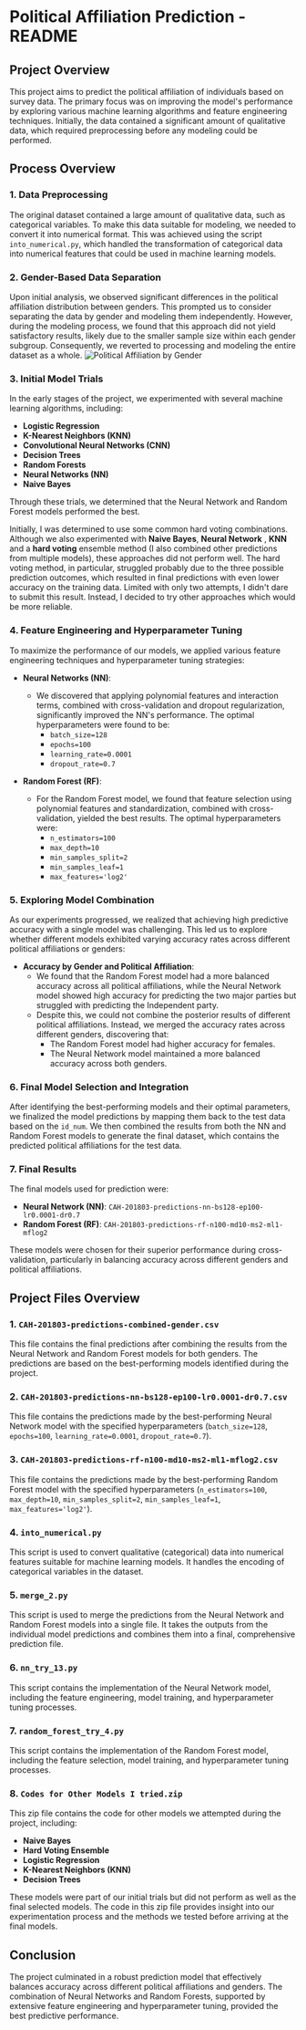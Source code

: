 # Political Affiliation Prediction - README

## Project Overview

This project aims to predict the political affiliation of individuals based on survey data. The primary focus was on improving the model's performance by exploring various machine learning algorithms and feature engineering techniques. Initially, the data contained a significant amount of qualitative data, which required preprocessing before any modeling could be performed.

## Process Overview

### 1. Data Preprocessing

The original dataset contained a large amount of qualitative data, such as categorical variables. To make this data suitable for modeling, we needed to convert it into numerical format. This was achieved using the script `into_numerical.py`, which handled the transformation of categorical data into numerical features that could be used in machine learning models.

### 2. Gender-Based Data Separation

Upon initial analysis, we observed significant differences in the political affiliation distribution between genders. This prompted us to consider separating the data by gender and modeling them independently. However, during the modeling process, we found that this approach did not yield satisfactory results, likely due to the smaller sample size within each gender subgroup. Consequently, we reverted to processing and modeling the entire dataset as a whole.
![Political Affiliation by Gender](political_affiliation_by_gender.png)

### 3. Initial Model Trials

In the early stages of the project, we experimented with several machine learning algorithms, including:

- **Logistic Regression**
- **K-Nearest Neighbors (KNN)**
- **Convolutional Neural Networks (CNN)**
- **Decision Trees**
- **Random Forests**
- **Neural Networks (NN)**
- **Naive Bayes**

Through these trials, we determined that the Neural Network and Random Forest models performed the best. 

Initially, I was determined to use some common hard voting combinations. Although we also experimented with **Naive Bayes**, **Neural Network** , **KNN** and a **hard voting** ensemble method (I also combined other predictions from multiple models), these approaches did not perform well. The hard voting method, in particular, struggled probably due to the three possible prediction outcomes, which resulted in final predictions with even lower accuracy on the training data. Limited with only two attempts, I didn't dare to submit this result. Instead, I decided to try other approaches which would be more reliable.

### 4. Feature Engineering and Hyperparameter Tuning

To maximize the performance of our models, we applied various feature engineering techniques and hyperparameter tuning strategies:

- **Neural Networks (NN)**:
  - We discovered that applying polynomial features and interaction terms, combined with cross-validation and dropout regularization, significantly improved the NN's performance. The optimal hyperparameters were found to be:
    - `batch_size=128`
    - `epochs=100`
    - `learning_rate=0.0001`
    - `dropout_rate=0.7`

- **Random Forest (RF)**:
  - For the Random Forest model, we found that feature selection using polynomial features and standardization, combined with cross-validation, yielded the best results. The optimal hyperparameters were:
    - `n_estimators=100`
    - `max_depth=10`
    - `min_samples_split=2`
    - `min_samples_leaf=1`
    - `max_features='log2'`

### 5. Exploring Model Combination

As our experiments progressed, we realized that achieving high predictive accuracy with a single model was challenging. This led us to explore whether different models exhibited varying accuracy rates across different political affiliations or genders:

- **Accuracy by Gender and Political Affiliation**:
  - We found that the Random Forest model had a more balanced accuracy across all political affiliations, while the Neural Network model showed high accuracy for predicting the two major parties but struggled with predicting the Independent party.
  - Despite this, we could not combine the posterior results of different political affiliations. Instead, we merged the accuracy rates across different genders, discovering that:
    - The Random Forest model had higher accuracy for females.
    - The Neural Network model maintained a more balanced accuracy across both genders.

### 6. Final Model Selection and Integration

After identifying the best-performing models and their optimal parameters, we finalized the model predictions by mapping them back to the test data based on the `id_num`. We then combined the results from both the NN and Random Forest models to generate the final dataset, which contains the predicted political affiliations for the test data.

### 7. Final Results

The final models used for prediction were:
- **Neural Network (NN)**: `CAH-201803-predictions-nn-bs128-ep100-lr0.0001-dr0.7`
- **Random Forest (RF)**: `CAH-201803-predictions-rf-n100-md10-ms2-ml1-mflog2`

These models were chosen for their superior performance during cross-validation, particularly in balancing accuracy across different genders and political affiliations.

## Project Files Overview

### 1. `CAH-201803-predictions-combined-gender.csv`
This file contains the final predictions after combining the results from the Neural Network and Random Forest models for both genders. The predictions are based on the best-performing models identified during the project.

### 2. `CAH-201803-predictions-nn-bs128-ep100-lr0.0001-dr0.7.csv`
This file contains the predictions made by the best-performing Neural Network model with the specified hyperparameters (`batch_size=128`, `epochs=100`, `learning_rate=0.0001`, `dropout_rate=0.7`).

### 3. `CAH-201803-predictions-rf-n100-md10-ms2-ml1-mflog2.csv`
This file contains the predictions made by the best-performing Random Forest model with the specified hyperparameters (`n_estimators=100`, `max_depth=10`, `min_samples_split=2`, `min_samples_leaf=1`, `max_features='log2'`).

### 4. `into_numerical.py`
This script is used to convert qualitative (categorical) data into numerical features suitable for machine learning models. It handles the encoding of categorical variables in the dataset.

### 5. `merge_2.py`
This script is used to merge the predictions from the Neural Network and Random Forest models into a single file. It takes the outputs from the individual model predictions and combines them into a final, comprehensive prediction file.

### 6. `nn_try_13.py`
This script contains the implementation of the Neural Network model, including the feature engineering, model training, and hyperparameter tuning processes.

### 7. `random_forest_try_4.py`
This script contains the implementation of the Random Forest model, including the feature selection, model training, and hyperparameter tuning processes.

### 8. `Codes for Other Models I tried.zip`
This zip file contains the code for other models we attempted during the project, including:

- **Naive Bayes**
- **Hard Voting Ensemble**
- **Logistic Regression**
- **K-Nearest Neighbors (KNN)**
- **Decision Trees**

These models were part of our initial trials but did not perform as well as the final selected models. The code in this zip file provides insight into our experimentation process and the methods we tested before arriving at the final models.

## Conclusion

The project culminated in a robust prediction model that effectively balances accuracy across different political affiliations and genders. The combination of Neural Networks and Random Forests, supported by extensive feature engineering and hyperparameter tuning, provided the best predictive performance.


